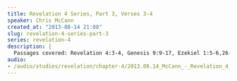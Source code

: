 ```yaml
--- 
title: Revelation 4 Series, Part 3, Verses 3-4
speaker: Chris McCann
created_at: "2013-08-14 21:00"
slug: revelation-4-series-part-3
series: revelation-4
description: |
  Passages covered: Revelation 4:3-4, Genesis 9:9-17, Ezekiel 1:5-6,26-28, Revelation 4:6-7, Revelation 10:1, Revelation 21:18-19.
audio: 
- /audio/studies/revelation/chapter-4/2013.08.14_McCann_-_Revelation_4_Series_Part_3.yaml
---
```

